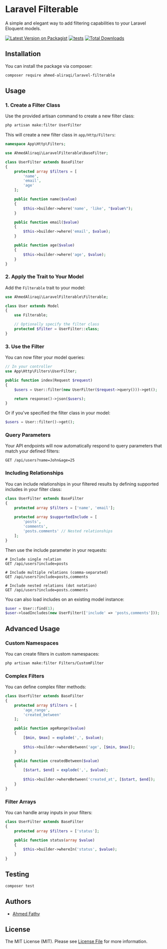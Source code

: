 # Laravel Filterable

A simple and elegant way to add filtering capabilities to your Laravel Eloquent models.

[![Latest Version on Packagist](https://img.shields.io/packagist/v/ahmed-aliraqi/laravel-filterable.svg?style=flat-square)](https://packagist.org/packages/ahmed-aliraqi/laravel-filterable)
[![tests](https://github.com/ahmed-aliraqi/laravel-filterable/actions/workflows/tests.yaml/badge.svg?branch=main)](https://github.com/ahmed-aliraqi/laravel-filterable/actions/workflows/tests.yaml)
[![Total Downloads](https://poser.pugx.org/ahmed-aliraqi/laravel-filterable/d/total.svg)](https://packagist.org/packages/ahmed-aliraqi/laravel-filterable)

## Installation

You can install the package via composer:

```bash
composer require ahmed-aliraqi/laravel-filterable
```

## Usage

### 1. Create a Filter Class

Use the provided artisan command to create a new filter class:

```bash
php artisan make:filter UserFilter
```

This will create a new filter class in `app/Http/Filters`:

```php
namespace App\Http\Filters;

use AhmedAliraqi\LaravelFilterable\BaseFilter;

class UserFilter extends BaseFilter
{
    protected array $filters = [
        'name',
        'email',
        'age'
    ];

    public function name($value)
    {
        $this->builder->where('name', 'like', "$value%");
    }

    public function email($value)
    {
        $this->builder->where('email', $value);
    }

    public function age($value)
    {
        $this->builder->where('age', $value);
    }
}
```

### 2. Apply the Trait to Your Model

Add the `Filterable` trait to your model:

```php
use AhmedAliraqi\LaravelFilterable\Filterable;

class User extends Model
{
    use Filterable;

    // Optionally specify the filter class
    protected $filter = UserFilter::class;
}
```

### 3. Use the Filter

You can now filter your model queries:

```php
// In your controller
use App\Http\Filters\UserFilter;

public function index(Request $request)
{
    $users = User::filter(new UserFilter($request->query()))->get();

    return response()->json($users);
}
```

Or if you've specified the filter class in your model:

```php
$users = User::filter()->get();
```

### Query Parameters

Your API endpoints will now automatically respond to query parameters that match your defined filters:

```http
GET /api/users?name=John&age=25
```

### Including Relationships

You can include relationships in your filtered results by defining supported includes in your filter class:

```php
class UserFilter extends BaseFilter
{
    protected array $filters = ['name', 'email'];
    
    protected array $supportedInclude = [
        'posts',
        'comments',
        'posts.comments' // Nested relationships
    ];
}
```

Then use the include parameter in your requests:

```http
# Include single relation
GET /api/users?include=posts

# Include multiple relations (comma-separated)
GET /api/users?include=posts,comments

# Include nested relations (dot notation)
GET /api/users?include=posts.comments
```

You can also load includes on an existing model instance:

```php
$user = User::find(1);
$user->loadIncludes(new UserFilter(['include' => 'posts,comments']));
```

## Advanced Usage

### Custom Namespaces

You can create filters in custom namespaces:

```bash
php artisan make:filter Filters/CustomFilter
```

### Complex Filters

You can define complex filter methods:

```php
class UserFilter extends BaseFilter
{
    protected array $filters = [
        'age_range',
        'created_between'
    ];

    public function ageRange($value)
    {
        [$min, $max] = explode(',', $value);
        
        $this->builder->whereBetween('age', [$min, $max]);
    }

    public function createdBetween($value)
    {
        [$start, $end] = explode(',', $value);
        
        $this->builder->whereBetween('created_at', [$start, $end]);
    }
}
```

### Filter Arrays

You can handle array inputs in your filters:

```php
class UserFilter extends BaseFilter
{
    protected array $filters = ['status'];

    public function status(array $value)
    {
        $this->builder->whereIn('status', $value);
    }
}
```

## Testing

```bash
composer test
```

## Authors

- [Ahmed Fathy](https://github.com/ahmed-aliraqi)

## License

The MIT License (MIT). Please see [License File](LICENSE.md) for more information.
